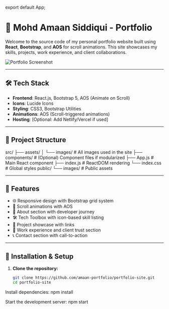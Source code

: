 export default App;


# 🚀 Mohd Amaan Siddiqui - Portfolio

Welcome to the source code of my personal portfolio website built using **React**, **Bootstrap**, and **AOS** for scroll animations. This site showcases my skills, projects, work experience, and client collaborations.

![Portfolio Screenshot](./public/images/portfolio-preview.jpg)

---

## 🛠️ Tech Stack

- **Frontend**: React.js, Bootstrap 5, AOS (Animate on Scroll)
- **Icons**: Lucide Icons
- **Styling**: CSS3, Bootstrap Utilities
- **Animations**: AOS (Scroll-triggered animations)
- **Hosting**: [Optional: Add Netlify/Vercel if used]

---

## 📂 Project Structure

src/
├── assets/
│ └── images/ # All images used in the site
├── components/ # (Optional) Component files if modularized
├── App.js # Main React component
├── index.js # ReactDOM rendering
└── index.css # Global styles
public/
└── images/ # Public assets


---

## 🌟 Features

- 🌐 Responsive design with Bootstrap grid system
- 🎯 Scroll animations with AOS
- 🧠 About section with developer journey
- 🛠️ Tech Toolbox with icon-based skill listing
- 💼 Project showcase with links
- 🧳 Work experience and client trust section
- 📞 Contact section with call-to-action

---

## 🔧 Installation & Setup

1. **Clone the repository:**
   ```bash
   git clone https://github.com/amaan-portfolio/portfolio-site.git
   cd portfolio-site


Install dependencies:
npm install

Start the development server:
npm start


